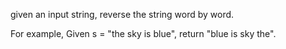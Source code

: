 given an input string, reverse the string word by word.

For example,
Given s = "the sky is blue",
return "blue is sky the".


